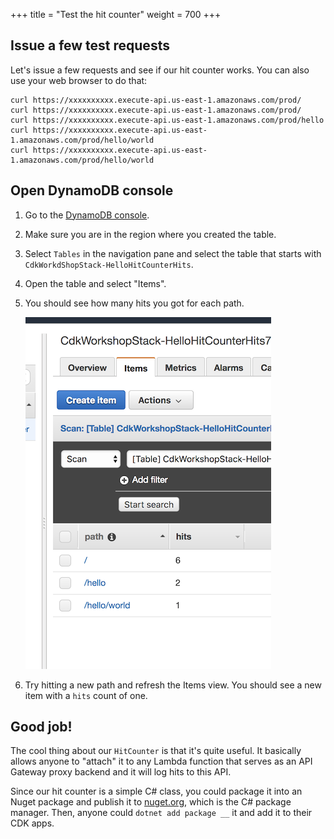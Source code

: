 +++
title = "Test the hit counter"
weight = 700
+++

## Issue a few test requests

Let's issue a few requests and see if our hit counter works. You can also use
your web browser to do that:

```
curl https://xxxxxxxxxx.execute-api.us-east-1.amazonaws.com/prod/
curl https://xxxxxxxxxx.execute-api.us-east-1.amazonaws.com/prod/
curl https://xxxxxxxxxx.execute-api.us-east-1.amazonaws.com/prod/hello
curl https://xxxxxxxxxx.execute-api.us-east-1.amazonaws.com/prod/hello/world
curl https://xxxxxxxxxx.execute-api.us-east-1.amazonaws.com/prod/hello/world
```

## Open DynamoDB console

1. Go to the [DynamoDB console](https://console.aws.amazon.com/dynamodb/home).
2. Make sure you are in the region where you created the table.
3. Select `Tables` in the navigation pane and select the table that starts with `CdkWorkdShopStack-HelloHitCounterHits`.
4. Open the table and select "Items".
5. You should see how many hits you got for each path.

    ![](./dynamo1.png)

6. Try hitting a new path and refresh the Items view.
   You should see a new item with a `hits` count of one.

## Good job!

The cool thing about our `HitCounter` is that it's quite useful. It basically
allows anyone to "attach" it to any Lambda function that serves as an API
Gateway proxy backend and it will log hits to this API.

Since our hit counter is a simple C# class, you could package it into an
Nuget package and publish it to [nuget.org](https://www.nuget.org/), which is the
C# package manager. Then, anyone could `dotnet add package __` it and add it to
their CDK apps.
